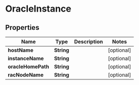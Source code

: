 
# OracleInstance

## Properties
Name | Type | Description | Notes
------------ | ------------- | ------------- | -------------
**hostName** | **String** |  |  [optional]
**instanceName** | **String** |  |  [optional]
**oracleHomePath** | **String** |  |  [optional]
**racNodeName** | **String** |  |  [optional]



